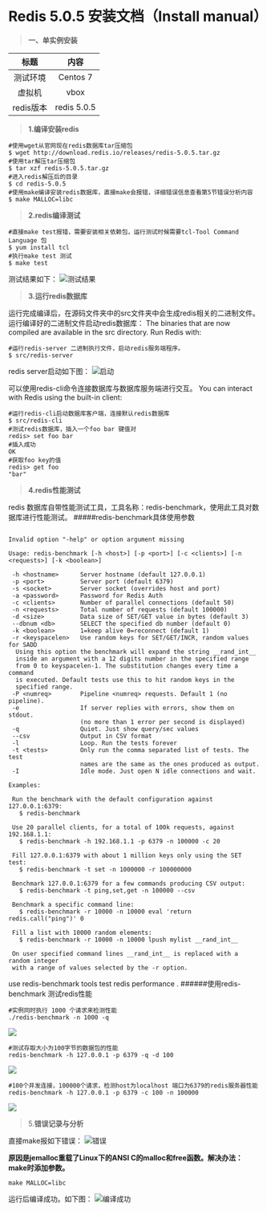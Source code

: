 # **Redis 5.0.5 安装文档（Install manual）**

>**一、单实例安装**

|    标题    |    内容     |
| :-------: | :---------: |
|  测试环境  |  Centos 7   |
| 虚拟机 |    vbox     |
| redis版本  | redis 5.0.5 |

>**1.编译安装redis**
```shell
#使用wget从官网现在redis数据库tar压缩包
$ wget http://download.redis.io/releases/redis-5.0.5.tar.gz
#使用tar解压tar压缩包
$ tar xzf redis-5.0.5.tar.gz
#进入redis解压后的目录
$ cd redis-5.0.5
#使用make编译安装redis数据库，直接make会报错，详细错误信息查看第5节错误分析内容
$ make MALLOC=libc
```
>**2.redis编译测试**
```shell
#直接make test报错，需要安装相关依赖包，运行测试时候需要tcl-Tool Command Language 包
$ yum install tcl
#执行make test 测试
$ make test
```
测试结果如下：
![测试结果](https://github.com/hackey90/picture/blob/master/redis%20install%20picture/Image4.png?raw=true "测试结果")
> **3.运行redis数据库**
> 
运行完成编译后，在源码文件夹中的src文件夹中会生成redis相关的二进制文件。运行编译好的二进制文件启动redis数据库：
The binaries that are now compiled are available in the src directory. Run Redis with:
```shell
#运行redis-server 二进制执行文件，启动redis服务端程序。
$ src/redis-server
```
redis server启动如下图：
![启动](https://github.com/hackey90/picture/blob/master/redis%20install%20picture/Image5.png?raw=true "启动")

可以使用redis-cli命令连接数据库与数据库服务端进行交互。
You can interact with Redis using the built-in client:
```shell
#运行redis-cli启动数据库客户端，连接默认redis数据库
$ src/redis-cli
#测试redis数据库，插入一个foo bar 键值对
redis> set foo bar
#插入成功
OK
#获取foo key的值
redis> get foo
"bar"
```
>**4.redis性能测试**

redis 数据库自带性能测试工具，工具名称：redis-benchmark，使用此工具对数据库进行性能测试。
#####redis-benchmark具体使用参数
```shell

Invalid option "-help" or option argument missing

Usage: redis-benchmark [-h <host>] [-p <port>] [-c <clients>] [-n <requests>] [-k <boolean>]

 -h <hostname>      Server hostname (default 127.0.0.1)
 -p <port>          Server port (default 6379)
 -s <socket>        Server socket (overrides host and port)
 -a <password>      Password for Redis Auth
 -c <clients>       Number of parallel connections (default 50)
 -n <requests>      Total number of requests (default 100000)
 -d <size>          Data size of SET/GET value in bytes (default 3)
 --dbnum <db>       SELECT the specified db number (default 0)
 -k <boolean>       1=keep alive 0=reconnect (default 1)
 -r <keyspacelen>   Use random keys for SET/GET/INCR, random values for SADD
  Using this option the benchmark will expand the string __rand_int__
  inside an argument with a 12 digits number in the specified range
  from 0 to keyspacelen-1. The substitution changes every time a command
  is executed. Default tests use this to hit random keys in the
  specified range.
 -P <numreq>        Pipeline <numreq> requests. Default 1 (no pipeline).
 -e                 If server replies with errors, show them on stdout.
                    (no more than 1 error per second is displayed)
 -q                 Quiet. Just show query/sec values
 --csv              Output in CSV format
 -l                 Loop. Run the tests forever
 -t <tests>         Only run the comma separated list of tests. The test
                    names are the same as the ones produced as output.
 -I                 Idle mode. Just open N idle connections and wait.

Examples:

 Run the benchmark with the default configuration against 127.0.0.1:6379:
   $ redis-benchmark

 Use 20 parallel clients, for a total of 100k requests, against 192.168.1.1:
   $ redis-benchmark -h 192.168.1.1 -p 6379 -n 100000 -c 20

 Fill 127.0.0.1:6379 with about 1 million keys only using the SET test:
   $ redis-benchmark -t set -n 1000000 -r 100000000

 Benchmark 127.0.0.1:6379 for a few commands producing CSV output:
   $ redis-benchmark -t ping,set,get -n 100000 --csv

 Benchmark a specific command line:
   $ redis-benchmark -r 10000 -n 10000 eval 'return redis.call("ping")' 0

 Fill a list with 10000 random elements:
   $ redis-benchmark -r 10000 -n 10000 lpush mylist __rand_int__

 On user specified command lines __rand_int__ is replaced with a random integer
 with a range of values selected by the -r option.

```
use redis-benchmark tools test redis performance .
######使用redis-benchmark 测试redis性能
```shell
#实例同时执行 1000 个请求来检测性能
./redis-benchmark -n 1000 -q
```
![](https://github.com/hackey90/picture/blob/master/redis%20install%20picture/2019-06-13_162713.png?raw=true)
```shell
#测试存取大小为100字节的数据包的性能
redis-benchmark -h 127.0.0.1 -p 6379 -q -d 100
```
![](https://github.com/hackey90/picture/blob/master/redis%20install%20picture/2019-06-13_163023.png?raw=true)
```shell
#100个并发连接，100000个请求，检测host为localhost 端口为6379的redis服务器性能 
redis-benchmark -h 127.0.0.1 -p 6379 -c 100 -n 100000 
```
![](https://github.com/hackey90/picture/blob/master/redis%20install%20picture/2019-06-13_163135.png?raw=true)

>5.**错误记录与分析**

直接make报如下错误：
![错误](https://github.com/hackey90/picture/blob/master/redis%20install%20picture/make.png?raw=true "错误")

**原因是jemalloc重载了Linux下的ANSI C的malloc和free函数。解决办法：make时添加参数。**
```shell
make MALLOC=libc
```
运行后编译成功。如下图：
![编译成功](https://github.com/hackey90/picture/blob/master/redis%20install%20picture/Image2.png?raw=true "编译成功")

